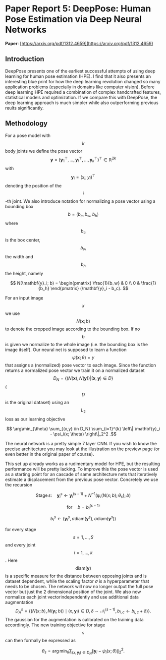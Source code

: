 # Paper Report 5: DeepPose: Human Pose Estimation via Deep Neural Networks

**Paper**: [https://arxiv.org/pdf/1312.4659](https://arxiv.org/pdf/1312.4659)

## Introduction

DeepPose presents one of the earliest successful attempts of using deep learning for human pose estimation (HPE).
I find that it also presents an interesting blue print for how the deep learning revolution changed so many application problems
(especially in domains like computer vision). Before deep learning HPE required a combination of complex handcrafted features, statistical models
and optimization. If we compare this with DeepPose, the deep learning approach is much simpler while also outperforming previous reults significantly.

## Methodology

For a pose model with $$ k $$ body joints we define the pose vector 
$$  \mathbf{y} = (\mathbf{y}_1^\top, \ldots,\mathbf{y}_i^\top ,\ldots ,\mathbf{y}_k^\top )^\top \in \mathbb{R}^{2k} $$ with $$ \mathbf{y}_i = (x_i, y_i)^\top $$
denoting the position of the $$i$$-th joint. We also introduce notation for normalizing a pose vector using a bounding box $$ b = (b_c, b_w, b_h) $$ where $$b_c$$ is
the box center, $$ b_w $$ the width and $$ b_h $$ the height, namely

$$ 
N(\mathbf{y}_i; b) = 
\begin{pmatrix}
\frac{1}{b_w} & 0 \\
0 & \frac{1}{b_h}
\end{pmatrix}
(\mathbf{y}_i - b_c).
$$

For an input image $$x$$ we use $$ N(\mathbf{x}; b) $$ to denote the cropped image according to the bounding box. If no $$b$$ is given we normalize to the whole image
(i.e. the bounding box is the image itself). Our neural net is supposed to learn a function $$ \psi(\mathbf{x};\theta) = y$$ that assigns a (normalized) pose vector to each image.
Since the function returns a normalized pose vector we train it on a normalized dataset $$ D_N = \{ (N(\mathbf{x}), N(\mathbf{y})) | (\mathbf{x}, \mathbf{y}) \in D \} $$ ($$D$$ is the original dataset)
using an $$ L_2 $$ loss as our learning objective

$$ \arg\min_{\theta} \sum_{(x,y) \in D_N} \sum_{i=1}^{k} \left\| \mathbf{y}_i - \psi_i(x; \theta) \right\|_2^2 .$$

The neural network is a pretty simple 7 layer CNN. If you wish to know the precise architecture you may look at the illustration on the preview page (or even better in the original paper of course).

This set up already works as a rudimentary model for HPE, but the resulting performance will be pretty lacking. To improve this the pose vector is used as a starting point for an cascade of
same architecture nets that iteratively estimate a displacement from the previous pose vector. Concretely we use the recursion

$$\text{Stage} \, s: \quad \mathbf{y}_i^{s} \leftarrow \mathbf{y}_i^{(s-1)} + N^{-1} \left( \psi_i(N(x; b); \theta_s); b \right)$$

$$\text{for} \quad b = b_i^{(s-1)}$$

$$b_i^s \leftarrow (\mathbf{y}_i^s, \sigma \text{diam}(\mathbf{y}^s), \sigma \text{diam}(\mathbf{y}^s))$$

for every stage $$ s=1, \ldots, S $$ and every joint $$i = 1,\ldots,k $$. Here $$\text{diam}(\mathbf{y})$$ is a specific measure for the distance between opposing joints and is dataset dependent, while
the scaling factor $\sigma$ is a hyperparameter that needs to be chosen.
The network will now no longer output the full pose vector but just the 2 dimensional position of the joint. We also now normalize each joint vectorindependently and use additional data augmentation
$$ D_A^s = \left\{ (N(x; b), N(\mathbf{y}_i; b)) \mid 
(x, \mathbf{y}_i) \in D, \, \delta \sim \mathcal{N}_i^{(s-1)}, \, 
b_{i,c} \leftarrow b_{i,c} +\delta) 
\right\}. $$ The gaussian for the augmentation is calibrated on the training data accordingly. The new training objective for stage $$s$$ can then formally be expressed as

$$ \theta_s = \arg\min_{\theta} \sum_{(x,\mathbf{y}_i) \in D_N} \left\| \mathbf{y}_i - \psi_i(x; \theta) \right\|_2^2 .$$
